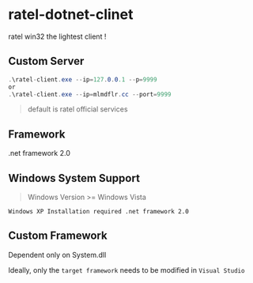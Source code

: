 # ratel-dotnet-clinet
ratel win32 the lightest client !

## Custom Server
```c#
.\ratel-client.exe --ip=127.0.0.1 --p=9999
or
.\ratel-client.exe --ip=mlmdflr.cc --port=9999
```
>default is ratel official services

## Framework
.net framework 2.0

## Windows System Support
> Windows Version >= Windows Vista

`Windows XP Installation required .net framework 2.0`

## Custom Framework
Dependent only on System.dll

Ideally, only the `target framework` needs to be modified in `Visual Studio`